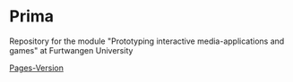# Prima
Repository for the module "Prototyping interactive media-applications and games" at Furtwangen University

[Pages-Version](https://luca1107.github.io/L06_360_Defender/Main.html)

